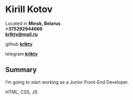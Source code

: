 # Kirill Kotov

Located in **Minsk, Belarus**  
**+375292944666  
[krlktv@mail.ru](mailto:krlktv@mail.ru)**

github **[krlktv](https://github.com/krlktv)**

telegram **[krlktv](https://t.me/krlktv)**

## Summary

I’m going to start working as a Junior Front-End Developer.

HTML, CSS, JS
